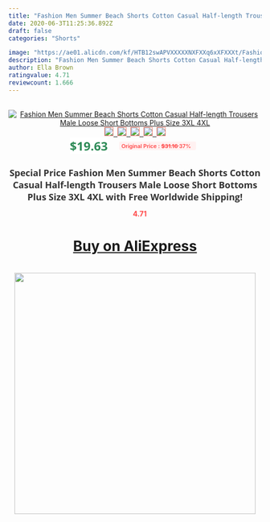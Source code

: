 ```yaml
---
title: "Fashion Men Summer Beach Shorts Cotton Casual Half-length Trousers Male Loose Short Bottoms Plus Size 3XL 4XL"
date: 2020-06-3T11:25:36.892Z
draft: false
categories: "Shorts"

image: "https://ae01.alicdn.com/kf/HTB12swAPVXXXXXNXFXXq6xXFXXXt/Fashion-Men-Summer-Beach-Shorts-Cotton-Casual-Shorts-Male-Loose-Baggy-Short-Bottoms-Plus-Size-4XL.jpg"
description: "Fashion Men Summer Beach Shorts Cotton Casual Half-length Trousers Male Loose Short Bottoms Plus Size 3XL 4XL"
author: Ella Brown
ratingvalue: 4.71
reviewcount: 1.666
---
```

<br>
<div style="text-align: center;">
<a href="https://s.click.aliexpress.com/e/_99hNc1" target="_blank" rel="nofollow noopener noreferrer"><img alt="Fashion Men Summer Beach Shorts Cotton Casual Half-length Trousers Male Loose Short Bottoms Plus Size 3XL 4XL" class="magnifier-image" src="https://ae01.alicdn.com/kf/HTB12swAPVXXXXXNXFXXq6xXFXXXt/Fashion-Men-Summer-Beach-Shorts-Cotton-Casual-Shorts-Male-Loose-Baggy-Short-Bottoms-Plus-Size-4XL.jpg_640x640.jpg">
<br>
<img style="border:1px solid salmon" src="https://ae01.alicdn.com/kf/HTB12swAPVXXXXXNXFXXq6xXFXXXt/Fashion-Men-Summer-Beach-Shorts-Cotton-Casual-Shorts-Male-Loose-Baggy-Short-Bottoms-Plus-Size-4XL.jpg_120x120.jpg">&nbsp;&nbsp;<img style="border:1px solid salmon" src="https://ae01.alicdn.com/kf/HTB1zkk5PVXXXXXEXFXXq6xXFXXXj/Fashion-Men-Summer-Beach-Shorts-Cotton-Casual-Shorts-Male-Loose-Baggy-Short-Bottoms-Plus-Size-4XL.jpg_120x120.jpg">&nbsp;&nbsp;<img style="border:1px solid salmon" src="https://ae01.alicdn.com/kf/HTB1MRk_PVXXXXX4XpXXq6xXFXXXg/Fashion-Men-Summer-Beach-Shorts-Cotton-Casual-Shorts-Male-Loose-Baggy-Short-Bottoms-Plus-Size-4XL.jpg_120x120.jpg">&nbsp;&nbsp;<img style="border:1px solid salmon" src="https://ae01.alicdn.com/kf/HTB1IU7PPVXXXXcjXVXXq6xXFXXXW/Fashion-Men-Summer-Beach-Shorts-Cotton-Casual-Shorts-Male-Loose-Baggy-Short-Bottoms-Plus-Size-4XL.jpg_120x120.jpg">&nbsp;&nbsp;<img style="border:1px solid salmon" src="https://ae01.alicdn.com/kf/HTB1073LPVXXXXa4aXXXq6xXFXXXR/Fashion-Men-Summer-Beach-Shorts-Cotton-Casual-Shorts-Male-Loose-Baggy-Short-Bottoms-Plus-Size-4XL.jpg_120x120.jpg"></a></div><br0>
<div style="text-align: center;"><span style="background-color: white; border: 0px; box-sizing: border-box; color: seagreen; display: inline-block; font-family: &quot;open sans&quot; , &quot;arial&quot; , &quot;helvetica&quot; , sans-serif , &quot;heiti&quot;; font-size: 24px; font-stretch: inherit; font-weight: 700; line-height: inherit; margin: 0px 10px 0px 0px; padding: 0px; vertical-align: middle;">$19.63 </span>
<span style="background: rgb(255 , 241 , 241); border-radius: 3px; border: 0px; box-sizing: border-box; color: #ff4747; display: inline-block; font-family: inherit; font-size: 12px; font-stretch: inherit; font-style: inherit; font-variant: inherit; font-weight: 600; line-height: inherit; margin: 0px; padding: 2px 5px; transform: scale(0.9); vertical-align: middle;">Original Price : <b style="text-decoration: line-through;">$31.16 </b> 37%&nbsp;&nbsp;</span></div>
<h1 style="color: #333333; display: inline-block; font-family: &quot;open sans&quot; , &quot;arial&quot; , &quot;helvetica&quot; , sans-serif , &quot;heiti&quot;; font-size: 18px; font-stretch: inherit; font-weight: 700; text-align: center;">Special Price Fashion Men Summer Beach Shorts Cotton Casual Half-length Trousers Male Loose Short Bottoms Plus Size 3XL 4XL with Free Worldwide Shipping!</h1>
<div style="color: #ff4747; text-align: center;">
<img src="https://4.bp.blogspot.com/-M0ZcTcb-5uY/XleCXlxnR4I/AAAAAAAAAEc/OrjgMkXV1oMQFaCRZj5HQwOCBcu3w1FegCPcBGAYYCw/s1600/star.png" style="height: 15px;">&nbsp;<b>4.71</b></div>
<div class="button_cont" align="center"><a class="buynow_a" href="https://s.click.aliexpress.com/e/_99hNc1" target="_blank" rel="nofollow noopener noreferrer"><H1>Buy on AliExpress</H1></a></div><br>
<div class="separator" style="clear: both; text-align: center;">
<img src="https://lh3.googleusercontent.com/-pTy5HemUv9M/XlePHvY0dAI/AAAAAAAAAE4/0nX5iRUoIWY8eMW9Dpxeirr157OZliDIgCLcBGAsYHQ/s1600/badge.gif" width="480">
</div>
